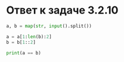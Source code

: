 # Ответ к задаче 3.2.10

```python
a, b = map(str, input().split())

a = a[1:len(b):2]
b = b[1::2]

print(a == b)
```
